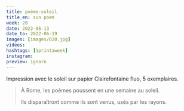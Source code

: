 ```yaml
---
title: poème-soleil
title_en: sun poem
week: 20
date: 2022-06-13
date_to: 2022-06-19
images: [images/020.jpg]
videos: 
hashtags: [1printaweek]
instagram: 
preview: ignore
---
```




Impression avec le soleil sur papier Clairefontaine fluo, 5 exemplaires.

> À Rome, les poèmes poussent en une semaine au soleil. 
>
> Ils disparaîtront comme ils sont venus, usés par les rayons.

